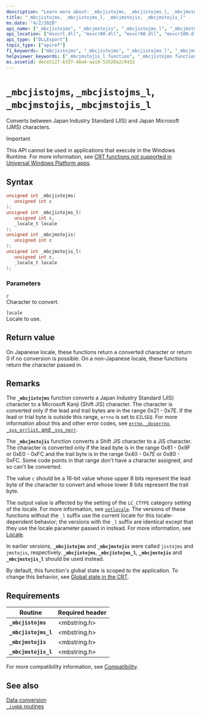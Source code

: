 ```yaml
---
description: "Learn more about: _mbcjistojms, _mbcjistojms_l, _mbcjmstojis, _mbcjmstojis_l"
title: "_mbcjistojms, _mbcjistojms_l, _mbcjmstojis, _mbcjmstojis_l"
ms.date: "4/2/2020"
api_name: ["_mbcjistojms", "_mbcjmstojis", "_mbcjistojms_l", "_mbcjmstojis_l", "_o__mbcjistojms", "_o__mbcjistojms_l", "_o__mbcjmstojis", "_o__mbcjmstojis_l"]
api_location: ["msvcrt.dll", "msvcr80.dll", "msvcr90.dll", "msvcr100.dll", "msvcr100_clr0400.dll", "msvcr110.dll", "msvcr110_clr0400.dll", "msvcr120.dll", "msvcr120_clr0400.dll", "ucrtbase.dll", "api-ms-win-crt-multibyte-l1-1-0.dll"]
api_type: ["DLLExport"]
topic_type: ["apiref"]
f1_keywords: ["mbcjistojms", "_mbcjistojms", "_mbcjistojms_l", "_mbcjmstojis_l", "_mbcjmstojis", "mbcjmstojis_l", "mbcjistojms_l", "mbcjmstojis"]
helpviewer_keywords: ["_mbcjmstojis_l function", "_mbcjistojms function", "mbcjmstojis function", "_mbcjistojms_l function", "_mbcjmstojis function", "mbcjistojms function", "mbcjmstojis_l function", "mbcjistojms_l function"]
ms.assetid: dece5127-b337-40a4-aa10-53320a2c9432
---
```

# `_mbcjistojms`, `_mbcjistojms_l`, `_mbcjmstojis`, `_mbcjmstojis_l`

Converts between Japan Industry Standard (JIS) and Japan Microsoft (JMS) characters.

> [!IMPORTANT]
> This API cannot be used in applications that execute in the Windows Runtime. For more information, see [CRT functions not supported in Universal Windows Platform apps](../../cppcx/crt-functions-not-supported-in-universal-windows-platform-apps.md).

## Syntax

```C
unsigned int _mbcjistojms(
   unsigned int c
);
unsigned int _mbcjistojms_l(
   unsigned int c,
   _locale_t locale
);
unsigned int _mbcjmstojis(
   unsigned int c
);
unsigned int _mbcjmstojis_l(
   unsigned int c,
   _locale_t locale
);
```

### Parameters

*`c`*\
Character to convert.

*`locale`*\
Locale to use.

## Return value

On Japanese locale, these functions return a converted character or return 0 if no conversion is possible. On a non-Japanese locale, these functions return the character passed in.

## Remarks

The **`_mbcjistojms`** function converts a Japan Industry Standard (JIS) character to a Microsoft Kanji (Shift JIS) character. The character is converted only if the lead and trail bytes are in the range 0x21 - 0x7E. If the lead or trial byte is outside this range, `errno` is set to `EILSEQ`. For more information about this and other error codes, see [`errno`, `_doserrno`, `_sys_errlist`, and `_sys_nerr`](../errno-doserrno-sys-errlist-and-sys-nerr.md).

The **`_mbcjmstojis`** function converts a Shift JIS character to a JIS character. The character is converted only if the lead byte is in the range 0x81 - 0x9F or 0xE0 - 0xFC and the trail byte is in the range 0x40 - 0x7E or 0x80 - 0xFC. Some code points in that range don't have a character assigned, and so can't be converted.

The value *`c`* should be a 16-bit value whose upper 8 bits represent the lead byte of the character to convert and whose lower 8 bits represent the trail byte.

The output value is affected by the setting of the `LC_CTYPE` category setting of the locale. For more information, see [`setlocale`](setlocale-wsetlocale.md). The versions of these functions without the `_l` suffix use the current locale for this locale-dependent behavior; the versions with the `_l` suffix are identical except that they use the locale parameter passed in instead. For more information, see [Locale](../locale.md).

In earlier versions, **`_mbcjistojms`** and **`_mbcjmstojis`** were called `jistojms` and `jmstojis`, respectively. **`_mbcjistojms`**, **`_mbcjistojms_l`**, **`_mbcjmstojis`** and **`_mbcjmstojis_l`** should be used instead.

By default, this function's global state is scoped to the application. To change this behavior, see [Global state in the CRT](../global-state.md).

## Requirements

| Routine | Required header |
|---|---|
| **`_mbcjistojms`** | \<mbstring.h> |
| **`_mbcjistojms_l`** | \<mbstring.h> |
| **`_mbcjmstojis`** | \<mbstring.h> |
| **`_mbcjmstojis_l`** | \<mbstring.h> |

For more compatibility information, see [Compatibility](../compatibility.md).

## See also

[Data conversion](../data-conversion.md)\
[`_ismbb` routines](../ismbb-routines.md)
